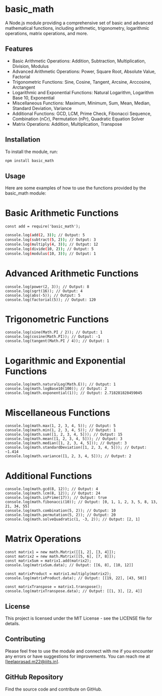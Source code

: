 # basic_math

A Node.js module providing a comprehensive set of basic and advanced mathematical functions, including arithmetic, trigonometry, logarithmic operations, matrix operations, and more.

## Features

- Basic Arithmetic Operations: Addition, Subtraction, Multiplication, Division, Modulus
- Advanced Arithmetic Operations: Power, Square Root, Absolute Value, Factorial
- Trigonometric Functions: Sine, Cosine, Tangent, Arcsine, Arccosine, Arctangent
- Logarithmic and Exponential Functions: Natural Logarithm, Logarithm Base 10, Exponential
- Miscellaneous Functions: Maximum, Minimum, Sum, Mean, Median, Standard Deviation, Variance
- Additional Functions: GCD, LCM, Prime Check, Fibonacci Sequence, Combination (nCr), Permutation (nPr), Quadratic Equation Solver
- Matrix Operations: Addition, Multiplication, Transpose

## Installation

To install the module, run:

```sh
npm install basic_math
```

## Usage

Here are some examples of how to use the functions provided by the basic_math module:

# Basic Arithmetic Functions

```
const add = require('basic_math');
```

``` sh
console.log(add(2, 3)); // Output: 5
console.log(subtract(5, 2)); // Output: 3
console.log(multiply(4, 3)); // Output: 12
console.log(divide(10, 2)); // Output: 5
console.log(modulus(10, 3)); // Output: 1

```

# Advanced Arithmetic Functions

```
console.log(power(2, 3)); // Output: 8
console.log(sqrt(16)); // Output: 4
console.log(abs(-5)); // Output: 5
console.log(factorial(5)); // Output: 120
```

# Trigonometric Functions

```
console.log(sine(Math.PI / 2)); // Output: 1
console.log(cosine(Math.PI)); // Output: -1
console.log(tangent(Math.PI / 4)); // Output: 1
```

# Logarithmic and Exponential Functions

```
console.log(math.naturalLog(Math.E)); // Output: 1
console.log(math.logBase10(100)); // Output: 2
console.log(math.exponential(1)); // Output: 2.718281828459045
```

# Miscellaneous Functions

```
console.log(math.max(1, 2, 3, 4, 5)); // Output: 5
console.log(math.min(1, 2, 3, 4, 5)); // Output: 1
console.log(math.sum([1, 2, 3, 4, 5])); // Output: 15
console.log(math.mean([1, 2, 3, 4, 5])); // Output: 3
console.log(math.median([1, 2, 3, 4, 5])); // Output: 3
console.log(math.standardDeviation([1, 2, 3, 4, 5])); // Output: ~1.414
console.log(math.variance([1, 2, 3, 4, 5])); // Output: 2

```

# Additional Functions

```
console.log(math.gcd(8, 12)); // Output: 4
console.log(math.lcm(8, 12)); // Output: 24
console.log(math.isPrime(17)); // Output: true
console.log(math.fibonacci(10)); // Output: [0, 1, 1, 2, 3, 5, 8, 13, 21, 34, 55]
console.log(math.combination(5, 2)); // Output: 10
console.log(math.permutation(5, 2)); // Output: 20
console.log(math.solveQuadratic(1, -3, 2)); // Output: [2, 1]

```

# Matrix Operations

```
const matrix1 = new math.Matrix([[1, 2], [3, 4]]);
const matrix2 = new math.Matrix([[5, 6], [7, 8]]);
const matrixSum = matrix1.add(matrix2);
console.log(matrixSum.data); // Output: [[6, 8], [10, 12]]

const matrixProduct = matrix1.multiply(matrix2);
console.log(matrixProduct.data); // Output: [[19, 22], [43, 50]]

const matrixTranspose = matrix1.transpose();
console.log(matrixTranspose.data); // Output: [[1, 3], [2, 4]]

```

## License
This project is licensed under the MIT License - see the LICENSE file for details.

## Contributing
Please feel free to use the module and connect with me if you encounter any errors or have suggestions for improvements. You can reach me at [leelaprasad.m22@iiits.in].

## GitHub Repository

Find the source code and contribute on GitHub.

